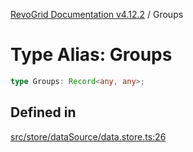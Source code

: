[RevoGrid Documentation v4.12.2](README.md) / Groups

# Type Alias: Groups

```ts
type Groups: Record<any, any>;
```

## Defined in

[src/store/dataSource/data.store.ts:26](https://github.com/revolist/revogrid/blob/e582d99bf63e98e148b1cd4edfa5db75a0a4d1b7/src/store/dataSource/data.store.ts#L26)
